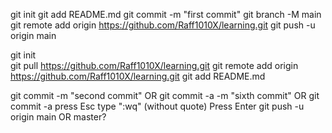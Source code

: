 git init
git add README.md
git commit -m "first commit"
git branch -M main
git remote add origin https://github.com/Raff1010X/learning.git
git push -u origin main


git init  
git pull https://github.com/Raff1010X/learning.git 
git remote add origin https://github.com/Raff1010X/learning.git
git add README.md

git commit -m "second commit"
    OR
git commit -a -m "sixth commit"
    OR
    git commit -a
    press Esc
    type ":wq" (without quote)
    Press Enter
git push -u origin main
    OR master?





